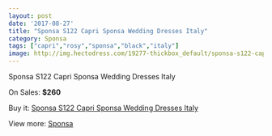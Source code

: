 ```yaml
---
layout: post
date: '2017-08-27'
title: "Sponsa S122 Capri Sponsa Wedding Dresses Italy"
category: Sponsa
tags: ["capri","rosy","sponsa","black","italy"]
image: http://img.hectodress.com/19277-thickbox_default/sponsa-s122-capri-sponsa-wedding-dresses-italy.jpg
---
```

Sponsa S122 Capri Sponsa Wedding Dresses Italy

On Sales: **$260**
<a href="https://www.hectodress.com/sponsa/9014-sponsa-s122-capri-sponsa-wedding-dresses-italy.html"><amp-img layout="responsive" width="600" height="600" src="//img.hectodress.com/19277-thickbox_default/sponsa-s122-capri-sponsa-wedding-dresses-italy.jpg" alt="Sponsa S122 Capri Sponsa Wedding Dresses Italy 0" /></a>
<a href="https://www.hectodress.com/sponsa/9014-sponsa-s122-capri-sponsa-wedding-dresses-italy.html"><amp-img layout="responsive" width="600" height="600" src="//img.hectodress.com/19279-thickbox_default/sponsa-s122-capri-sponsa-wedding-dresses-italy.jpg" alt="Sponsa S122 Capri Sponsa Wedding Dresses Italy 1" /></a>
<a href="https://www.hectodress.com/sponsa/9014-sponsa-s122-capri-sponsa-wedding-dresses-italy.html"><amp-img layout="responsive" width="600" height="600" src="//img.hectodress.com/19278-thickbox_default/sponsa-s122-capri-sponsa-wedding-dresses-italy.jpg" alt="Sponsa S122 Capri Sponsa Wedding Dresses Italy 2" /></a>

Buy it: [Sponsa S122 Capri Sponsa Wedding Dresses Italy](https://www.hectodress.com/sponsa/9014-sponsa-s122-capri-sponsa-wedding-dresses-italy.html "Sponsa S122 Capri Sponsa Wedding Dresses Italy")

View more: [Sponsa](https://www.hectodress.com/151-sponsa "Sponsa")